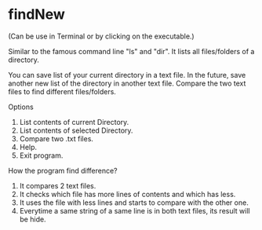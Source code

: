 # findNew
(Can be use in Terminal or by clicking on the executable.)

Similar to the famous command line "ls" and "dir". It lists all files/folders of a directory.

You can save list of your current directory in a text file. In the future, save another new list of the directory in another text file. Compare the two text files to find different files/folders.

Options

1. List contents of current Directory.
2. List contents of selected Directory.
3. Compare two .txt files.
4. Help.
0. Exit program.

How the program find difference?

1. It compares 2 text files.
2. It checks which file has more lines of contents and which has less.
3. It uses the file with less lines and starts to compare with the other one.
4. Everytime a same string of a same line is in both text files, its result will be hide.

